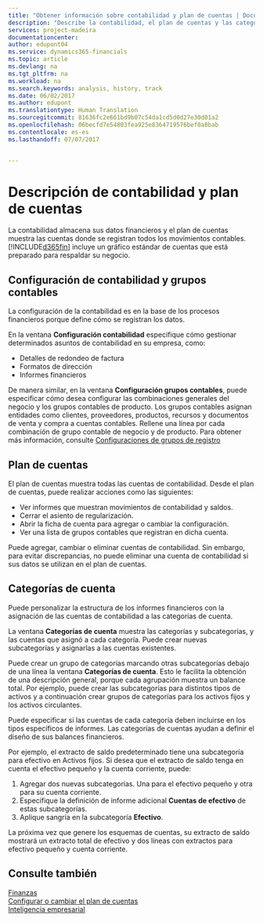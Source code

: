 ```yaml
---
title: "Obtener información sobre contabilidad y plan de cuentas | Documentos de Microsoft"
description: "Describe la contabilidad, el plan de cuentas y las categorías de cuentas."
services: project-madeira
documentationcenter: 
author: edupont04
ms.service: dynamics365-financials
ms.topic: article
ms.devlang: na
ms.tgt_pltfrm: na
ms.workload: na
ms.search.keywords: analysis, history, track
ms.date: 06/02/2017
ms.author: edupont
ms.translationtype: Human Translation
ms.sourcegitcommit: 81636fc2e661bd9b07c54da1cd5d0d27e30d01a2
ms.openlocfilehash: 06becfd7e54803fea925e8364719576bef0a8bab
ms.contentlocale: es-es
ms.lasthandoff: 07/07/2017


---
```

# <a name="understanding-the-general-ledger-and-the-coa"></a>Descripción de contabilidad y plan de cuentas
La contabilidad almacena sus datos financieros y el plan de cuentas muestra las cuentas donde se registran todos los movimientos contables. [!INCLUDE[d365fin](includes/d365fin_md.md)] incluye un gráfico estándar de cuentas que está preparado para respaldar su negocio.

## <a name="general-ledger-setup-and-general-posting-setup"></a>Configuración de contabilidad y grupos contables
La configuración de la contabilidad es en la base de los procesos financieros porque define cómo se registran los datos.  

En la ventana **Configuración contabilidad** especifique cómo gestionar determinados asuntos de contabilidad en su empresa, como:  

* Detalles de redondeo de factura  
* Formatos de dirección  
* Informes financieros  

De manera similar, en la ventana **Configuración grupos contables**, puede especificar cómo desea configurar las combinaciones generales del negocio y los grupos contables de producto. Los grupos contables asignan entidades como clientes, proveedores, productos, recursos y documentos de venta y compra a cuentas contables. Rellene una línea por cada combinación de grupo contable de negocio y de producto. Para obtener más información, consulte [Configuraciones de grupos de registro](finance-posting-groups.md)  

## <a name="the-chart-of-accounts"></a>Plan de cuentas
El plan de cuentas muestra todas las cuentas de contabilidad. Desde el plan de cuentas, puede realizar acciones como las siguientes:  

* Ver informes que muestran movimientos de contabilidad y saldos.  
* Cerrar el asiento de regularización.  
* Abrir la ficha de cuenta para agregar o cambiar la configuración.  
* Ver una lista de grupos contables que registran en dicha cuenta.  

Puede agregar, cambiar o eliminar cuentas de contabilidad. Sin embargo, para evitar discrepancias, no puede eliminar una cuenta de contabilidad si sus datos se utilizan en el plan de cuentas.  

## <a name="account-categories"></a>Categorías de cuenta
Puede personalizar la estructura de los informes financieros con la asignación de las cuentas de contabilidad a las categorías de cuenta.  

La ventana **Categorías de cuenta** muestra las categorías y subcategorías, y las cuentas que asignó a cada categoría. Puede crear nuevas subcategorías y asignarlas a las cuentas existentes.  

Puede crear un grupo de categorías marcando otras subcategorías debajo de una línea la ventana **Categorías de cuenta**. Esto le facilita la obtención de una descripción general, porque cada agrupación muestra un balance total. Por ejemplo, puede crear las subcategorías para distintos tipos de activos y a continuación crear grupos de categorías para los activos fijos y los activos circulantes.  

Puede especificar si las cuentas de cada categoría deben incluirse en los tipos específicos de informes. Las categorías de cuentas ayudan a definir el diseño de sus balances financieros.  

Por ejemplo, el extracto de saldo predeterminado tiene una subcategoría para efectivo en Activos fijos. Si desea que el extracto de saldo tenga en cuenta el efectivo pequeño y la cuenta corriente, puede:  

1. Agregar dos nuevas subcategorías. Una para el efectivo pequeño y otra para su cuenta corriente.  
2. Especifique la definición de informe adicional **Cuentas de efectivo** de estas subcategorías.  
3. Aplique sangría en la subcategoría **Efectivo**.  

La próxima vez que genere los esquemas de cuentas, su extracto de saldo mostrará un extracto total de efectivo y dos líneas con extractos para efectivo pequeño y cuenta corriente.  

## <a name="see-also"></a>Consulte también
[Finanzas](finance.md)  
[Configurar o cambiar el plan de cuentas](finance-setup-chart-accounts.md)  
[Inteligencia empresarial](bi.md)  


